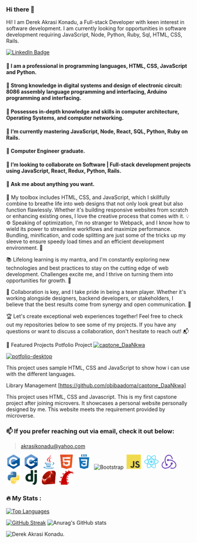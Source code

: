 ### Hi there 👋

Hi! I am Derek Akrasi Konadu, a Full-stack Developer with keen interest in software development. 
I am currently looking for opportunities in software development requiring JavaScript, Node, Python, Ruby, Sql, HTML, CSS, Rails.

<div>
  <a href="https://www.linkedin.com/in/derek-akrasi-konadu-187453151/">
    <img src="https://img.shields.io/badge/LinkedIn-blue?style=for-the-badge&logo=linkedin&logoColor=white" alt="LinkedIn Badge"/>
  </a>
</div>

#### 🌱 I am a professional in programming languages, HTML, CSS, JavaScript and Python.
#### 🌱 Strong knowledge in digital systems and design of electronic circuit: 8086 assembly language programming and interfacing, Arduino programming and interfacing.
#### 🌱 Possesses in-depth knowledge and skills in computer architecture, Operating Systems, and computer networking.
#### 🌱 I’m currently mastering JavaScript, Node, React, SQL, Python, Ruby on Rails.
#### 🌱 Computer Engineer graduate.
#### 👯 I’m looking to collaborate on Software | Full-stack development projects using JavaScript, React, Redux, Python, Rails.
#### 💬 Ask me about anything you want.

🎨 My toolbox includes HTML, CSS, and JavaScript, which I skillfully combine to breathe life into web designs that not only look great but also function flawlessly. Whether it's building responsive websites from scratch or enhancing existing ones, I love the creative process that comes with it. 💡
⚙️ Speaking of optimization, I'm no stranger to Webpack, and I know how to wield its power to streamline workflows and maximize performance. Bundling, minification, and code splitting are just some of the tricks up my sleeve to ensure speedy load times and an efficient development environment. 🚀

📚 Lifelong learning is my mantra, and I'm constantly exploring new technologies and best practices to stay on the cutting edge of web development. Challenges excite me, and I thrive on turning them into opportunities for growth. 🌱

🤝 Collaboration is key, and I take pride in being a team player. Whether it's working alongside designers, backend developers, or stakeholders, I believe that the best results come from synergy and open communication. 🤝

🏆 Let's create exceptional web experiences together! Feel free to check out my repositories below to see some of my projects. If you have any questions or want to discuss a collaboration, don't hesitate to reach out! 📬

🌟 Featured Projects
Potfolio Project
  [![captone_DaaNkwa](https://github-readme-stats.vercel.app/api/pin/?username=obibaadoma&repo=captone_DaaNkwa&show_owner=true)](https://github.com/obibaadoma/captone_DaaNkwa)

  [![potfolio-desktop](https://github-readme-stats.vercel.app/api/pin/?username=obibaadoma&repo=potfolio-desktop&show_owner=true)](https://github.com/obibaadoma/potfolio-desktop)
 
This project uses sample HTML, CSS and JavaScript to show how i can use with the different languages.

Library Management
[https://github.com/obibaadoma/captone_DaaNkwa]

This project uses HTML, CSS and Javascript. This is my first capstone project after joining microvers.
It showcases a personal website personally designed by me. This website meets the requirement provided 
by microverse.

### 📫 If you prefer reaching out via email, check it out below:
> [akrasikonadu@yahoo.com](https://www.yahoo.com.com)


<div>
  <img src="https://github.com/devicons/devicon/blob/master/icons/c/c-original.svg" title="C" alt="C" width="40" height="40"/>&nbsp;
  <img src="https://github.com/devicons/devicon/blob/master/icons/cplusplus/cplusplus-original.svg" title="C++" alt="C++" width="40" height="40"/>&nbsp;
  <img src="https://github.com/devicons/devicon/blob/master/icons/java/java-original.svg" title="Java" alt="Java" width="40" height="40"/>&nbsp;
  <img src="https://github.com/devicons/devicon/blob/master/icons/html5/html5-original.svg" title="HTML5" alt="HTML" width="40" height="40"/>&nbsp;
  <img src="https://github.com/devicons/devicon/blob/master/icons/css3/css3-plain-wordmark.svg"  title="CSS3" alt="CSS" width="40" height="40"/>&nbsp;
  <img src="https://cdn.jsdelivr.net/gh/devicons/devicon/icons/bootstrap/bootstrap-original-wordmark.svg" title="Bootstrap" alt="Bootstrap" width="40"   height="40"/>&nbsp;
  <img src="https://github.com/devicons/devicon/blob/master/icons/javascript/javascript-original.svg" title="JavaScript" alt="JavaScript" width="40"      height="40"/>&nbsp;
    <img src="https://github.com/devicons/devicon/blob/master/icons/react/react-original.svg" title="React" alt="React" width="40"      height="40"/>&nbsp;
   <img src="https://github.com/devicons/devicon/blob/master/icons/redux/redux-original.svg" title="Redux" alt="Redux" width="40"      height="40"/>&nbsp;
  <img src="https://github.com/devicons/devicon/blob/master/icons/python/python-original.svg" title="Python" alt="Python" width="40"   height="40"/>&nbsp;
  <img src="https://github.com/devicons/devicon/blob/master/icons/django/django-plain.svg" title="Django" alt="Django" width="40"   height="40"/>&nbsp;
  <img src="https://github.com/devicons/devicon/blob/master/icons/ruby/ruby-original.svg" title="Ruby" alt="Ruby" width="40"   height="40"/>&nbsp;
   <img src="https://github.com/devicons/devicon/blob/master/icons/rails/rails-plain.svg" title="Rails" alt="Rails" width="40"   height="40"/>&nbsp;
</div>


### :fire: My Stats :
[![Top Languages](https://github-readme-stats.vercel.app/api/top-langs/?username=obibaadoma&layout=compact&langs_count=8&bg_color=0,52fa5a21,4dfcff21,c64dff21&theme=tokyonight)](https://github.com/obibaadoma/github-readme-stats)

[![GitHub Streak](http://github-readme-streak-stats.herokuapp.com?user=obibaadoma&show_icons=true&layout=compact&langs_count=8&bg_color=0,52fa5a21,4dfcff21,c64dff21&theme=tokyonight)](https://git.io/streak-stats)
![Anurag's GitHub stats](https://github-readme-stats.vercel.app/api?username=obibaadoma&show_icons=true&layout=compact&langs_count=8&bg_color=0,52fa5a21,4dfcff21,c64dff21&theme=tokyonight)


<p align="left"> <img src="https://komarev.com/ghpvc/?username=obibaadoma&label=Profile%20views&color=blueviolet&style=flat" alt="Derek Akrasi Konadu." /> </p>




